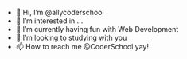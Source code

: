 - 👋 Hi, I’m @allycoderschool
- 👀 I’m interested in ...
- 🌱 I’m currently having fun with Web Development
- 💞️ I’m looking to studying with you
- 📫 How to reach me @CoderSchool yay!

<!---
allycoderschool/allycoderschool is a ✨ special ✨ repository because its `README.md` (this file) appears on your GitHub profile.
You can click the Preview link to take a look at your changes.
--->
